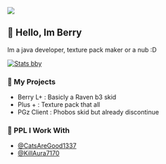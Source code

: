 <p align="left">
  <img src="https://count.getloli.com/get/@BerryPGz?theme=gelbooru" />
</p>

## 👋 Hello, Im Berry

Im a java developer, texture pack maker or a nub :D

[![Stats bby](https://github-readme-stats.vercel.app/api?username=berrypgz&theme=dark)](https://github.com/berrypgz/github-readme-stats)     

### 🚀 My Projects
- Berry L+ : Basicly a Raven b3 skid
- Plus + : Texture pack that all
- PGz Client : Phobos skid but already discontinue

### 👻 PPL I Work With

- [@CatsAreGood1337](https://github.com/CatsAreGood1337)
- [@KillAura7170](https://github.com/KillAura7170)
